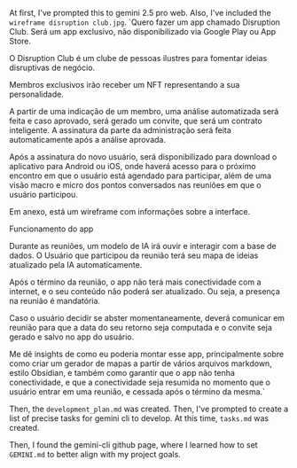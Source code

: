 At first, I've prompted this to gemini 2.5 pro web. Also, I've included the `wireframe disruption club.jpg`.
`Quero fazer um app chamado Disruption Club. Será um app exclusivo, não disponibilizado via Google Play ou App Store.



O Disruption Club é um clube de pessoas ilustres para fomentar ideias disruptivas de negócio.

Membros exclusivos irão receber um NFT representando a sua personalidade.

A partir de uma indicação de um membro, uma análise automatizada será feita e caso aprovado, será gerado um convite, que será um contrato inteligente. A assinatura da parte da administração será feita automaticamente após a análise aprovada.

Após a assinatura do novo usuário, será disponibilizado para download o aplicativo para Android ou iOS, onde haverá acesso para o próximo encontro em que o usuário está agendado para participar, além de uma visão macro e micro dos pontos conversados nas reuniões em que o usuário participou. 

Em anexo, está um wireframe com informações sobre a interface.



Funcionamento do app



Durante as reuniões, um modelo de IA irá ouvir e interagir com a base de dados. O Usuário que participou da reunião terá seu mapa de ideias atualizado pela IA automaticamente.

Após o término da reunião, o app não terá mais conectividade com a internet, e o seu conteúdo não poderá ser atualizado. Ou seja, a presença na reunião é mandatória.

Caso o usuário decidir se abster momentaneamente, deverá comunicar em reunião para que a data do seu retorno seja computada e o convite seja gerado e salvo no app do usuário.



Me dê insights de como eu poderia montar esse app, principalmente sobre como criar um gerador de mapas a partir de vários arquivos markdown, estilo Obsidian, e também como garantir que o app não tenha conectividade, e que a conectividade seja resumida no momento que o usuário entrar em uma reunião, e cessada após o término da mesma.`

Then, the `development_plan.md` was created. Then, I've prompted to create a list of precise tasks for gemini cli to develop. At this time, `tasks.md` was created.

Then, I found the gemini-cli github page, where I learned how to set `GEMINI.md` to better align with my project goals.
